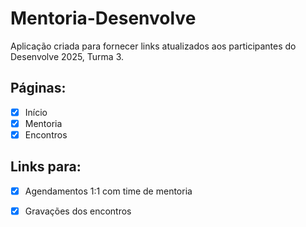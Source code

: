 # Mentoria-Desenvolve
Aplicação criada para fornecer links atualizados aos participantes do Desenvolve 2025, Turma 3.


## Páginas:
- [x] Início
- [x] Mentoria
- [x] Encontros

## Links para:
- [x] Agendamentos 1:1 com time de mentoria
- [x] Gravações dos encontros

